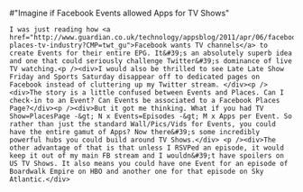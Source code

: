#"Imagine if Facebook Events allowed Apps for TV Shows"


    I was just reading how <a href="http://www.guardian.co.uk/technology/appsblog/2011/apr/06/facebook-places-tv-industry?CMP=twt_gu">Facebook wants TV channels</a> to create Events for their entire EPG. It&#39;s an absolutely superb idea and one that could seriously challenge Twitter&#39;s dominance of live TV watching.<p /><div>I would also be thrilled to see Late Late Show Friday and Sports Saturday disappear off to dedicated pages on Facebook instead of cluttering up my Twitter stream. </div><p /><div>The story is a little confused between Events and Places. Can I check-in to an Event? Can Events be associated to a Facebook Places Page?</div><p /><div>But it got me thinking. What if you had TV Show=PlacesPage -&gt; N x Events=Episodes -&gt; M x Apps per Event. So rather than just the standard Wall/Pics/Vids for Events, you could have the entire gamut of Apps? Now there&#39;s some incredibly powerful hubs you could build around TV Shows.</div> <p /><div>The other advantage of that is that unless I RSVPed an episode, it would keep it out of my main FB stream and I wouldn&#39;t have spoilers on US TV Shows. It also means you could have one Event for an episode of Boardwalk Empire on HBO and another one for that episode on Sky Atlantic.</div>
  